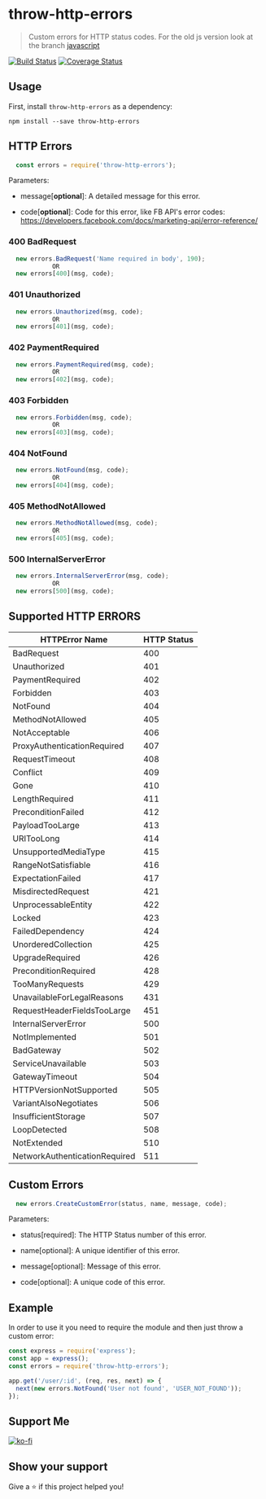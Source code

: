 # throw-http-errors

> Custom errors for HTTP status codes. For the old js version look at the branch [javascript](https://github.com/eldimious/throw-http-errors/tree/javascript)


[![Build Status](https://travis-ci.org/eldimious/throw-http-errors.svg?branch=master)](https://travis-ci.org/eldimious/throw-http-errors) [![Coverage Status](https://coveralls.io/repos/github/eldimious/throw-http-errors/badge.svg?branch=master)](https://coveralls.io/github/eldimious/throw-http-errors?branch=master)

## Usage

First, install `throw-http-errors` as a dependency:

```shell
npm install --save throw-http-errors
```

## HTTP Errors

```javascript
  const errors = require('throw-http-errors');
```
Parameters:

- message[**optional**]: A detailed message for this error.

- code[**optional**]: Code for this error, like FB API's error codes: https://developers.facebook.com/docs/marketing-api/error-reference/

### 400 BadRequest

```javascript
  new errors.BadRequest('Name required in body', 190);
            OR
  new errors[400](msg, code);
```

### 401 Unauthorized

```javascript
  new errors.Unauthorized(msg, code);
            OR
  new errors[401](msg, code);
```

### 402 PaymentRequired

```javascript
  new errors.PaymentRequired(msg, code);
            OR
  new errors[402](msg, code);
```

### 403 Forbidden

```javascript
  new errors.Forbidden(msg, code);
            OR
  new errors[403](msg, code);
```

### 404 NotFound

```javascript
  new errors.NotFound(msg, code);
            OR
  new errors[404](msg, code);
```

### 405 MethodNotAllowed

```javascript
  new errors.MethodNotAllowed(msg, code);
            OR
  new errors[405](msg, code);
```

### 500 InternalServerError

```javascript
  new errors.InternalServerError(msg, code);
            OR
  new errors[500](msg, code);
```


## Supported HTTP ERRORS

| HTTPError Name                  | HTTP Status |
|---------------------------------|-------------|
| BadRequest                      | 400         |
| Unauthorized                    | 401         |
| PaymentRequired                 | 402         |
| Forbidden                       | 403         |
| NotFound                        | 404         |
| MethodNotAllowed                | 405         |
| NotAcceptable                   | 406         |
| ProxyAuthenticationRequired     | 407         |
| RequestTimeout                  | 408         |
| Conflict                        | 409         |
| Gone                            | 410         |
| LengthRequired                  | 411         |
| PreconditionFailed              | 412         |
| PayloadTooLarge                 | 413         |
| URITooLong                      | 414         |
| UnsupportedMediaType            | 415         |
| RangeNotSatisfiable             | 416         |
| ExpectationFailed               | 417         |
| MisdirectedRequest              | 421         |
| UnprocessableEntity             | 422         |
| Locked                          | 423         |
| FailedDependency                | 424         |
| UnorderedCollection             | 425         |
| UpgradeRequired                 | 426         |
| PreconditionRequired            | 428         |
| TooManyRequests                 | 429         |
| UnavailableForLegalReasons      | 431         |
| RequestHeaderFieldsTooLarge     | 451         |
| InternalServerError             | 500         |
| NotImplemented                  | 501         |
| BadGateway                      | 502         |
| ServiceUnavailable              | 503         |
| GatewayTimeout                  | 504         |
| HTTPVersionNotSupported         | 505         |
| VariantAlsoNegotiates           | 506         |
| InsufficientStorage             | 507         |
| LoopDetected                    | 508         |
| NotExtended                     | 510         |
| NetworkAuthenticationRequired   | 511         |


## Custom Errors

```javascript
  new errors.CreateCustomError(status, name, message, code);
```

Parameters:

- status[required]: The HTTP Status number of this error.

- name[optional]: A unique identifier of this error.

- message[optional]: Message of this error.

- code[optional]: A unique code of this error.


## Example

In order to use it you need to require the module and then just throw a custom error:

```javascript
const express = require('express');
const app = express();
const errors = require('throw-http-errors');

app.get('/user/:id', (req, res, next) => {
  next(new errors.NotFound('User not found', 'USER_NOT_FOUND'));
});
```

## Support Me

[![ko-fi](https://ko-fi.com/img/githubbutton_sm.svg)](https://ko-fi.com/Y8Y797KCA)

## Show your support

Give a ⭐️ if this project helped you!

